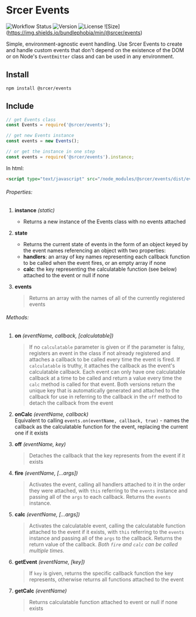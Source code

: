 # Srcer Events

![Workflow Status](https://img.shields.io/github/workflow/status/srcer/events/Build)
![Version](https://img.shields.io/npm/l/@srcer/events?style=plastic)
![License](https://img.shields.io/github/license/srcer/events)
![Size] (https://img.shields.io/bundlephobia/min/@srcer/events)

Simple, environment-agnostic event handling. Use Srcer Events to create and handle custom events that don't depend on the existence of the DOM or on Node's `EventEmitter` class and can be used in any environment.

Install
-------
```console
npm install @srcer/events
```

Include
-------
```javascript
// get Events class
const Events = require('@srcer/events');

// get new Events instance
const events = new Events();

// or get the instance in one step
const events = require('@srcer/events').instance;
```
In html:
```html
<script type="text/javascript" src="/node_modules/@srcer/events/dist/events.min.js"></script>
```

###### Properties:

1. **instance** *(static)*  
   - Returns a new instance of the Events class with no events attached
   
2. **state**  
   - Returns the current state of events in the form of an object keyed by the event names referencing an object with two properties:
   * **handlers**: an array of key names representing each callback function to be called when the event fires, or an empty array if none
   * **calc**: the key representing the calculatable function (see below) attached to the event or null if none
    
3. **events**
   >Returns an array with the names of all of the currently registered events
   
###### Methods:

1. **on** *(eventName, callback, [calculatable])*
   > If no `calculatable` parameter is given or if the parameter is falsy, registers an event in the class if not already registered and attaches a callback to be called every time the event is fired. 
   > If `calculatable` is truthy, it attaches the callback as the event's calculatable callback. Each event can only have one calculatable callback at a time to be called and return a value every time the `calc` method is called for that event.
   > Both versions return the unique key that is automatically generated and attached to the callback for use in referring to the callback in the `off` method to detach the callback from the event

2. **onCalc** *(eventName, callback)*  
   Equivalent to calling `events.on(eventName, callback, true)` - names the callback as the calculatable function for the event, replacing the current one if it exists
   
3. **off** *(eventName, key)*
   > Detaches the callback that the key represents from the event if it exists
   
4. **fire** *(eventName, [...args])*
   > Activates the event, calling all handlers attached to it in the order they were attached, with `this` referring to the `events` instance and passing all of the `args` to each callback. Returns the `events` instance.
   
5. **calc** *(eventName, [...args])*
   > Activates the calculatable event, calling the calculatable function attached to the event if it exists, with `this` referring to the `events` instance and passing all of the `args` to the callback. Returns the return value of the callback.
   > *Both `fire` and `calc` can be called multiple times.*
   
6. **getEvent** *(eventName, [key])*
   > If `key` is given, returns the specific callback function the key represents, otherwise returns all functions attached to the event
   
7. **getCalc** *(eventName)*
   > Returns calculatable function attached to event or null if none exists



